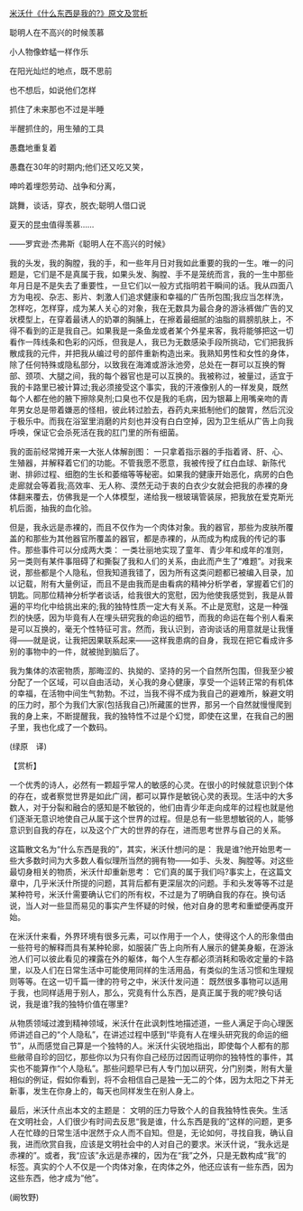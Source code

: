 [米沃什《什么东西是我的?》原文及赏析](https://www.vrrw.net/wx/12299.html)

聪明人在不高兴的时候羡慕

小人物像蚱蜢一样作乐

在阳光灿烂的地点，既不思前

也不想后，如说他们怎样

抓住了未来那也不过是半睡

半醒抓住的，用生殖的工具

愚蠢地重复着

愚蠢在30年的时期内;他们还又吃又笑，

呻吟着埋怨劳动、战争和分离，

跳舞，谈话，穿衣，脱衣;聪明人借口说

夏天的昆虫值得羡慕……

——罗宾逊·杰弗斯《聪明人在不高兴的时候》



我的头发，我的胸膛，我的手，和一些年月日对我如此重要的我的一生。唯一的问题是，它们是不是真属于我，如果头发、胸膛、手不是笼统而言，我的一生中那些年月日是不是失去了重要性，一旦它们以一般方式指明若干瞬间的话。我从四面八方为电视、杂志、影片、刺激人们追求健康和幸福的广告所包围;我应当怎样洗，怎样吃，怎样穿，成为某人关心的对象，我在无数具为最合身的游泳裤做广告的叉状模型上，在穿着最诱人的奶罩的胸脯上，在擦着最细腻的油脂的肩膀肌肤上，不得不看到的正是我自己。如果我是一条鱼龙或者某个外星来客，我将能够把这一切看作一阵线条和色彩的闪烁，但我是人，我已为无数感染手段所挑动，它们把我拆散成我的元件，并把我从编过号的部件重新构造出来。我熟知男性和女性的身体，除了任何特殊或隐私部分，以致我在海滩或游泳池旁，总处在一群可以互换的臀部、颈项、大腿之间，我的每个器官也是可以互换的。我被称过，被量过，适宜于我的卡路里已被计算过;我必须接受这个事实，我的汗液像别人的一样发臭，既然每个人都在他的腋下擦除臭剂;口臭也不仅是我的毛病，因为银幕上用嘴亲吻的青年男女总是带着嫌恶的怪相，彼此转过脸去，吞药丸来抵制他们的酸胃，然后沉没于极乐中。而我在浴室里消磨的片刻也并没有白白空掉，因为卫生纸从广告上向我呼唤，保证它会杀死活在我的肛门里的所有细菌。

我的面前经常摊开来一大张人体解剖图： 一只拿着指示器的手指着肾、肝、心、生殖器，并解释着它们的功能。不管我愿不愿意，我被传授了红白血球、新陈代谢、排卵过程、细胞的生长和萎缩等等秘密。如果我的健康开始恶化，病房的白色走廊就会等着我;高效率、无人称、漠然无动于衷的白衣少女就会把我的赤裸的身体翻来覆去，仿佛我是一个人体模型，递给我一根玻璃管装尿，把我放在爱克斯光机后面，抽我的血化验。

但是，我永远是赤裸的，而且不仅作为一个肉体对象。我的器官，那些为皮肤所覆盖的和那些为其他器官所覆盖的器官，都是赤裸的，从而成为构成我的传记的事件。那些事件可以分成两大类： 一类壮丽地实现了童年、青少年和成年的准则，另一类则有某件事阻碍了和撕裂了我和人们的关系，由此而产生了“难题”。对我来说，那些都是个人隐私，但我知道我错了，因为所有这类问题都已被编入目录，加以记载，附有大量例证，而且不是由我而是由看病的精神分析学者，掌握着它们的钥匙。同那位精神分析学者谈话，给我很大的宽慰，因为他使我感觉到，我是从普遍的平均化中给挑出来的;我的独特性质一定大有关系。不止是宽慰，这是一种强烈的快感，因为毕竟有人在埋头研究我的命运的细节，而我的命运在每个别人看来是可以互换的，毫无个性特征可言。然而，我认识到，咨询谈话的用意就是让我懂得——就是说，让我把因果联系起来——这样我患病的自身，我现在把它看成许多别的事物中的一件，就被抛到脑后了。

我为集体的浓密物质，那晦涩的、执拗的、坚持的另一个自然所包围，但我至少被分配了一个区域，可以自由活动，关心我的身心健康，享受一个运转正常的有机体的幸福，在活物中间生气勃勃。不过，当我不得不成为我自己的避难所，躲避文明的压力时，那个为我们大家(包括我自己)所藏匿的世界，那另一个自然就慢慢爬到我的身上来，不断提醒我，我的独特性不过是个幻觉，即使在这里，在我自己的圈子里，我也化成了一个数码。

(绿原　译)

【赏析】

一个优秀的诗人，必然有一颗超乎常人的敏感的心灵。在很小的时候就意识到个体的存在，或者察觉世界是如此广阔，都可以算作是敏锐心灵的表现。生活中的大多数人，对于分裂和融合的感知是不敏锐的，他们由青少年走向成年的过程也就是他们逐渐无意识地使自己从属于这个世界的过程。但是总有一些思想敏锐的人，能够意识到自我的存在，以及这个广大的世界的存在，进而思考世界与自己的关系。

这篇散文名为“什么东西是我的”，其实，米沃什想问的是： 我是谁?他开始思考一些大多数时间为大多数人看似理所当然的拥有物——如手、头发、胸膛等。对这些最切身相关的物质，米沃什却重新思考： 它们真的属于我们吗?事实上，在这篇文章中，几乎米沃什所提的问题，其背后都有更深层次的问题。手和头发等等不过是某种符号，米沃什需要确认它们的所有权，不过是为了明确自我的存在。换句话说，当人对一些显而易见的事实产生怀疑的时候，他对自身的思考和重塑便再度开始。

在米沃什来看，外界环境有很多元素，可以作用于一个人，使得这个人的形象借由一些符号的解释而具有某种轮廓，如服装广告上向所有人展示的健美身躯，在游泳池人们可以彼此看见的裸露在外的躯体，每个人生存都必须消耗和吸收定量的卡路里，以及人们在日常生活中可能使用同样的生活用品，有类似的生活习惯和生理规则等等。在这一切千篇一律的符号之中，米沃什发问道： 既然很多事物可以适用于我，也同样适用于别人，那么，究竟有什么东西，是真正属于我的呢?换句话说，我是谁?我的独特价值在哪里?

从物质领域过渡到精神领域，米沃什在此讽刺性地描述道，一些人满足于向心理医师讲述自己的“个人隐私”，在讲述过程中感到“毕竟有人在埋头研究我的命运的细节”，从而感觉自己算是一个独特的人。米沃什尖锐地指出，即使每个人都有的那些敝帚自珍的回忆，那些你以为只有你自己经历过因而证明你的独特性的事件，其实也不能算作“个人隐私”。那些问题早已有人专门加以研究，分门别类，附有大量相似的例证，假如你看到，将不会相信自己是独一无二的个体，因为太阳之下并无新事，发生在你身上的，每天也同样发生在别人身上。

最后，米沃什点出本文的主题是： 文明的压力导致个人的自我独特性丧失。生活在文明社会，人们很少有时间去反思“我是谁，什么东西是我的”这样的问题，更多人在忙碌的日常生活中泯然于众人而不自知。但是，无论如何，寻找自我，确认自我，进而欣赏自我，应该是文明社会中的人对自己的要求。米沃什说，“我永远是赤裸的”。或者，我“应该”永远是赤裸的，因为在“我”之外，只是无数构成“我”的标签。真实的个人不仅是一个肉体对象，在肉体之外，他还应该有一些东西，因为这些东西，他才成为“他”。

(阚牧野)

